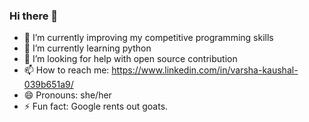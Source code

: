 ### Hi there 👋
- 🔭  I’m currently improving my competitive programming skills
- 🌱 I’m currently learning python
- 🤔 I’m looking for help with open source contribution
- 📫 How to reach me: https://www.linkedin.com/in/varsha-kaushal-039b651a9/
- 😄 Pronouns: she/her
- ⚡ Fun fact: Google rents out goats.

